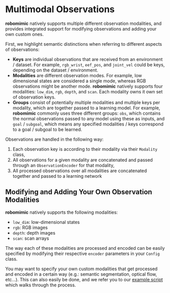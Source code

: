 # Multimodal Observations

**robomimic** natively supports multiple different observation modalities, and provides integrated support for modifying observations and adding your own custom ones.

First, we highlight semantic distinctions when referring to different aspects of observations:

- **Keys** are individual observations that are received from an environment / dataset. For example, `rgb_wrist`, `eef_pos`, and `joint_vel` could be keys, depending on the dataset / environment.
- **Modalities** are different observation modes. For example, low dimensional states are considered a single mode, whereas RGB observations might be another mode. **robomimic** natively supports four modalities: `low_dim`, `rgb`, `depth`, and `scan`. Each modality owns it own set of observation keys.
- **Groups** consist of potentially multiple modalities and multiple keys per modality, which are together passed to a learning model. For example, **robomimic** commonly uses three different groups: `obs`, which contains the normal observations passed to any model using these as inputs, and `goal` / `subgoal`, which means any specified modalities / keys correspond to a goal / subgoal to be learned.

Observations are handled in the following way:
1. Each observation key is according to their modality via their `Modality` class,
2. All observations for a given modality are concatenated and passed through an `ObservationEncoder` for that modality,
3. All processed observations over all modalities are concatenated together and passed to a learning network

## Modifying and Adding Your Own Observation Modalities

**robomimic** natively supports the following modalities:
- `low_dim`: low-dimensional states
- `rgb`: RGB images
- `depth`: depth images
- `scan`: scan arrays

The way each of these modalities are processed and encoded can be easily specified by modifying their respective `encoder` parameters in your `Config` class.

You may want to specify your own custom modalities that get processed and encoded in a certain way (e.g.: semantic segmentation, optical flow, etc...). This can also easily be done, and we refer you to our [example script](https://github.com/ARISE-Initiative/robomimic/blob/master/examples/simple_obs_nets.py) which walks through the process.
